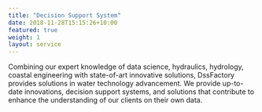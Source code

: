 ```yaml
---
title: "Decision Support System"
date: 2018-11-28T15:15:26+10:00
featured: true
weight: 1
layout: service
---
```


Combining our expert knowledge of data science, hydraulics, hydrology, coastal engineering with state-of-art innovative solutions, DssFactory provides solutions in water technology advancement. We provide up-to-date innovations, decision support systems, and solutions that contribute to enhance the understanding of our clients on their own data.
